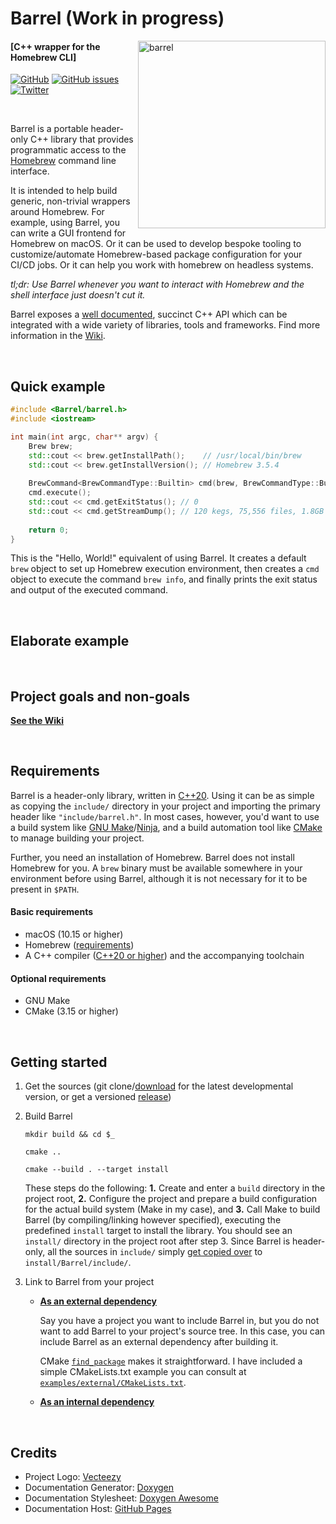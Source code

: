 # Barrel (Work in progress)

<img alt="barrel" align="right"
     src="https://user-images.githubusercontent.com/29029116/182253248-76daa80d-21b9-40bb-aa58-0911973c3330.svg" width="300"/>

#### [C++ wrapper for the Homebrew CLI]
[![GitHub](https://img.shields.io/badge/GitHub--ffffff?style=social&logo=github)](https://github.com/aydwi/barrel)
[![GitHub issues](https://img.shields.io/github/issues/aydwi/barrel?style=social&logo=github)](https://github.com/aydwi/barrel/issues)
[![Twitter](https://img.shields.io/twitter/url?label=Tweet&style=social&url=https%3A%2F%2Fgithub.com%2Faydwi%2Fbarrel)](https://twitter.com/intent/tweet?text=Barrel%20-%20A%20C%2B%2B%20wrapper%20for%20the%20Homebrew%20CLI:&url=https%3A%2F%2Fgithub.com%2Faydwi%2Fbarrel)


&nbsp;


Barrel is a portable header-only C++ library that provides programmatic access to the [Homebrew](https://brew.sh) command line interface.

It is intended to help build generic, non-trivial wrappers around Homebrew. For example, using Barrel, you can write a GUI frontend for Homebrew on macOS. Or it can be used to develop bespoke tooling to customize/automate Homebrew-based package configuration for your CI/CD jobs. Or it can help you work with homebrew on headless systems.


*tl;dr: Use Barrel whenever you want to interact with Homebrew and the shell interface just doesn't cut it.*


Barrel exposes a [well documented](https://barrel.wiki/barrel_8h.html), succinct C++ API which can be integrated with a wide variety of libraries, tools and frameworks. Find more information in the [Wiki](https://github.com/aydwi/barrel/wiki).


&nbsp;


## Quick example

```cpp
#include <Barrel/barrel.h>
#include <iostream>

int main(int argc, char** argv) {
    Brew brew;
    std::cout << brew.getInstallPath();    // /usr/local/bin/brew
    std::cout << brew.getInstallVersion(); // Homebrew 3.5.4
    
    BrewCommand<BrewCommandType::Builtin> cmd(brew, BrewCommandType::Builtin::INFO);
    cmd.execute();
    std::cout << cmd.getExitStatus(); // 0
    std::cout << cmd.getStreamDump(); // 120 kegs, 75,556 files, 1.8GB
    
    return 0;
}
```

This is the "Hello, World!" equivalent of using Barrel. It creates a default `brew` object to set up Homebrew execution environment, then creates a `cmd` object to execute the command `brew info`, and finally prints the exit status and output of the executed command.


&nbsp;


## Elaborate example


&nbsp;


## Project goals and non-goals

[**See the Wiki**](https://github.com/aydwi/barrel/wiki/Goals-and-Non-goals)


&nbsp;


## Requirements

Barrel is a header-only library, written in [C++20](https://en.cppreference.com/w/cpp/20). Using it can be as simple as copying the `include/` directory in your project and importing the primary header like `"include/barrel.h"`. In most cases, however, you'd want to use a build system like [GNU Make](https://www.gnu.org/software/make/)/[Ninja](https://ninja-build.org/), and a build automation tool like [CMake](https://cmake.org/) to manage building your project.

Further, you need an installation of Homebrew. Barrel does not install Homebrew for you. A `brew` binary must be available somewhere in your environment before using Barrel, although it is not necessary for it to be present in `$PATH`.

#### Basic requirements

* macOS (10.15 or higher)
* Homebrew ([requirements](https://docs.brew.sh/Installation#macos-requirements))
* A C++ compiler ([C++20 or higher](https://en.cppreference.com/w/cpp/compiler_support)) and the accompanying toolchain

#### Optional requirements

* GNU Make
* CMake (3.15 or higher)


&nbsp;


## Getting started

1. Get the sources (git clone/[download](https://github.com/aydwi/barrel/archive/refs/heads/master.zip) for the latest developmental version, or get a versioned [release](https://github.com/aydwi/barrel/releases))

2. Build Barrel

     `mkdir build && cd $_`

     `cmake ..` 

     `cmake --build . --target install`

     These steps do the following: **1.** Create and enter a `build` directory in the project root, **2.** Configure the project and prepare a build configuration for the actual build system (Make in my case), and **3.** Call Make to build Barrel (by compiling/linking however specified), executing the predefined `install` target to install the library. You should see an `install/` directory in the project root after step 3. Since Barrel is header-only, all the sources in `include/` simply [get copied over](https://github.com/aydwi/barrel/blob/master/CMakeLists.txt#L58) to `install/Barrel/include/`.


3. Link to Barrel from your project

     * <ins>**As an external dependency**</ins>
    
          Say you have a project you want to include Barrel in, but you do not want to add Barrel to your project's source tree. In this case, you can include Barrel as an external dependency after building it.
          
          CMake [`find_package`](https://cmake.org/cmake/help/latest/command/find_package.html#find-package) makes it straightforward. I have included a simple CMakeLists.txt example you can consult at [`examples/external/CMakeLists.txt`](https://github.com/aydwi/barrel/blob/master/examples/cmake/external/CMakeLists.txt).

     * <ins>**As an internal dependency**</ins>


&nbsp;


## Credits

* Project Logo: [Vecteezy](https://www.vecteezy.com/free-vector/icons)
* Documentation Generator: [Doxygen](https://doxygen.nl/)
* Documentation Stylesheet: [Doxygen Awesome](https://jothepro.github.io/doxygen-awesome-css/)
* Documentation Host: [GitHub Pages](https://pages.github.com/)
